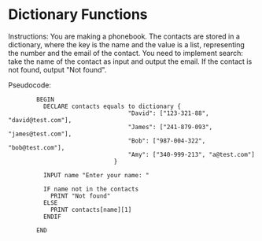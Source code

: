# Dictionary Functions

Instructions: You are making a phonebook. The contacts are stored in a dictionary, where the key is the name and the value is a list, representing the number and the email of the contact.
You need to implement search: take the name of the contact as input and output the email.
If the contact is not found, output "Not found".


Pseudocode:





            BEGIN
              DECLARE contacts equals to dictionary {
                                      "David": ["123-321-88", "david@test.com"],
                                      "James": ["241-879-093", "james@test.com"],
                                      "Bob": ["987-004-322", "bob@test.com"],
                                      "Amy": ["340-999-213", "a@test.com"]
                                  }
              
              INPUT name "Enter your name: "

              IF name not in the contacts
                PRINT "Not found"
              ELSE
                PRINT contacts[name][1]
              ENDIF

            END